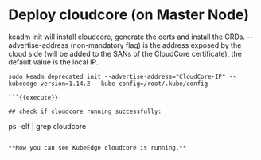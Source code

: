 # Deploy cloudcore (on Master Node)

keadm init will install cloudcore, generate the certs and install the CRDs.
--advertise-address (non-mandatory flag) is the address exposed by the cloud side (will be added to the SANs of the CloudCore certificate), the default value is the local IP.

```
sudo keadm deprecated init --advertise-address="CloudCore-IP" --kubeedge-version=1.14.2 --kube-config=/root/.kube/config

```{{execute}} 

## check if cloudcore running successfully:

```
ps -elf | grep cloudcore

```{{execute}}

**Now you can see KubeEdge cloudcore is running.**